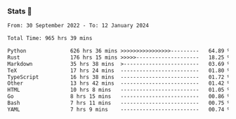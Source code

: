 ### Stats 👋
<!--START_SECTION:waka-->

```txt
From: 30 September 2022 - To: 12 January 2024

Total Time: 965 hrs 39 mins

Python              626 hrs 36 mins >>>>>>>>>>>>>>>>---------   64.89 %
Rust                176 hrs 15 mins >>>>>--------------------   18.25 %
Markdown            35 hrs 38 mins  >------------------------   03.69 %
TeX                 17 hrs 24 mins  -------------------------   01.80 %
TypeScript          16 hrs 38 mins  -------------------------   01.72 %
Other               13 hrs 42 mins  -------------------------   01.42 %
HTML                10 hrs 8 mins   -------------------------   01.05 %
Go                  8 hrs 15 mins   -------------------------   00.86 %
Bash                7 hrs 11 mins   -------------------------   00.75 %
YAML                7 hrs 9 mins    -------------------------   00.74 %
```

<!--END_SECTION:waka-->

<!--
**buhaytza2005/buhaytza2005** is a ✨ _special_ ✨ repository because its `README.md` (this file) appears on your GitHub profile.

Here are some ideas to get you started:

- 🔭 I’m currently working on ...
- 🌱 I’m currently learning ...
- 👯 I’m looking to collaborate on ...
- 🤔 I’m looking for help with ...
- 💬 Ask me about ...
- 📫 How to reach me: ...
- 😄 Pronouns: ...
- ⚡ Fun fact: ...
-->


